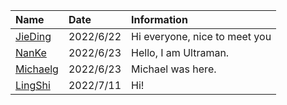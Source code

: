 | Name         | Date      |  Information                  |
|:-------------|:----------|:------------------------------|
| [JieDing]    | 2022/6/22 | Hi everyone, nice to meet you |
| [NanKe]      | 2022/6/23 | Hello, I am Ultraman.         |
| [Michaelg]   | 2022/6/23 | Michael was here.             |
| [LingShi]	   | 2022/7/11 | Hi!						   |

[jieding]: https://github.com/JieDing/
[NanKe]: https://github.com/VedaGao/
[Michaelg]: https://github.com/michaelg22/
[LingShi]:https://github.com/SLyyq10/
